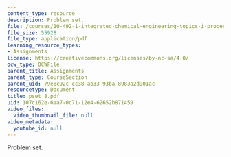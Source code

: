 ```yaml
---
content_type: resource
description: Problem set.
file: /courses/10-492-1-integrated-chemical-engineering-topics-i-process-control-by-design-fall-2004/107c162e6aa70c7112e462652b871459_pset_8.pdf
file_size: 55928
file_type: application/pdf
learning_resource_types:
- Assignments
license: https://creativecommons.org/licenses/by-nc-sa/4.0/
ocw_type: OCWFile
parent_title: Assignments
parent_type: CourseSection
parent_uid: 79e8c92c-cc38-ab33-93ba-8983a2d901ac
resourcetype: Document
title: pset_8.pdf
uid: 107c162e-6aa7-0c71-12e4-62652b871459
video_files:
  video_thumbnail_file: null
video_metadata:
  youtube_id: null
---
```

Problem set.